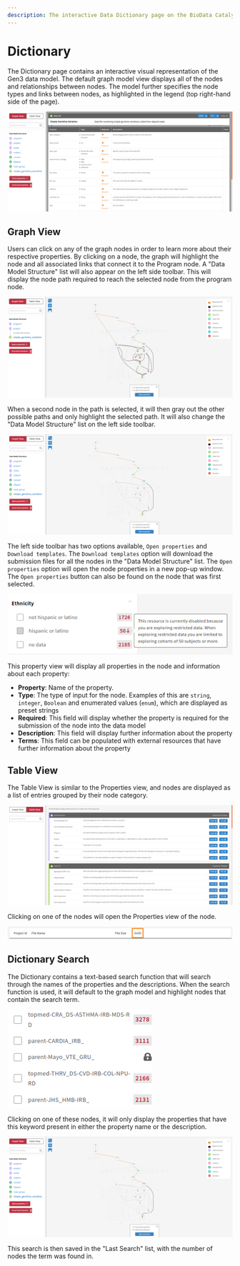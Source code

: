 ```yaml
---
description: The interactive Data Dictionary page on the BioData Catalyst Gen3 platform
---
```


# Dictionary

The Dictionary page contains an interactive visual representation of the Gen3 data model. The default graph model view displays all of the nodes and relationships between nodes. The model further specifies the node types and links between nodes, as highlighted in the legend \(top right-hand side of the page\).

![The default view of the interactive Gen3 Data Dictionary.](../../.gitbook/assets/image%20%2822%29.png)

## Graph View

Users can click on any of the graph nodes in order to learn more about their respective properties. By clicking on a node,  the graph will highlight the node and all associated links that connect it to the Program node. A "Data Model Structure" list will also appear on the left side toolbar. This will display the node path required to reach the selected node from the program node.

![An example of a node being selected in the interactive graph view](../../.gitbook/assets/image%20%285%29.png)

When a second node in the path is selected, it will then gray out the other possible paths and only highlight the selected path. It will also change the "Data Model Structure" list on the left side toolbar.

![An example of a second node being selected in the path of the first selected node.](../../.gitbook/assets/image%20%2816%29.png)

The left side toolbar has two options available, `Open properties` and `Download templates`. The `Download templates` option will download the submission files for all the nodes in the "Data Model Structure" list. The `Open properties` option will open the node properties in a new pop-up window. The `Open properties` button can also be found on the node that was first selected.

![A node&apos;s property window.](../../.gitbook/assets/image%20%2829%29.png)

This property view will display all properties in the node and information about each property:

* **Property**: Name of the property.
* **Type**: The type of input for the node. Examples of this are `string`, `integer`, `Boolean` and enumerated values \(`enum`\), which are displayed as preset strings
* **Required**: This field will display whether the property is required for the submission of the node into the data model
* **Description**: This field will display further information about the property
* **Terms**: This field can be populated with external resources that have further information about the property

## Table View

The Table View is similar to the Properties view, and nodes are displayed as a list of entries grouped by their node category.

![Table View of the Gen3 Data Dictionary.](../../.gitbook/assets/image%20%2814%29.png)

Clicking on one of the nodes will open the Properties view of the node.

![Opening the Properties in the Table View format](../../.gitbook/assets/image%20%2833%29.png)

## Dictionary Search

The Dictionary contains a text-based search function that will search through the names of the properties and the descriptions. When the search function is used, it will default to the graph model and highlight nodes that contain the search term.

![An example search for the term &quot;Harmonized&quot;](../../.gitbook/assets/image%20%2831%29.png)

Clicking on one of these nodes, it will only display the properties that have this keyword present in either the property name or the description.

![The Laboratory Results node with only properties that contain the term &quot;Harmonized&quot;.](../../.gitbook/assets/image%20%2813%29.png)

This search is then saved in the "Last Search" list, with the number of nodes the term was found in.

